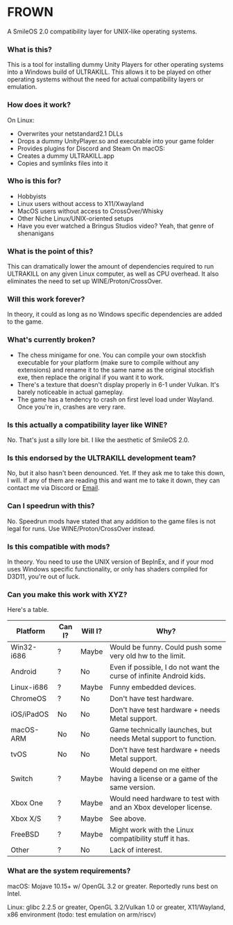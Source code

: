 # FROWN
A SmileOS 2.0 compatibility layer for UNIX-like operating systems.

### What is this?
This is a tool for installing dummy Unity Players for other operating systems into a Windows build of ULTRAKILL. This allows it to be played on other operating systems without the need for actual compatibility layers or emulation.

### How does it work?
On Linux:
- Overwrites your netstandard2.1 DLLs
- Drops a dummy UnityPlayer.so and executable into your game folder
- Provides plugins for Discord and Steam
On macOS:
- Creates a dummy ULTRAKILL.app
- Copies and symlinks files into it

### Who is this for?
- Hobbyists
- Linux users without access to X11/Xwayland
- MacOS users without access to CrossOver/Whisky
- Other Niche Linux/UNIX-oriented setups
- Have you ever watched a Bringus Studios video? Yeah, that genre of shenanigans

### What is the point of this?
This can dramatically lower the amount of dependencies required to run ULTRAKILL on any given Linux computer, as well as CPU overhead. It also eliminates the need to set up WINE/Proton/CrossOver.

### Will this work forever?
In theory, it could as long as no Windows specific dependencies are added to the game.

### What's currently broken?
- The chess minigame for one. You can compile your own stockfish executable for your platform (make sure to compile without any extensions) and rename it to the same name as the original stockfish exe, then replace the original if you want it to work.
- There's a texture that doesn't display properly in 6-1 under Vulkan. It's barely noticeable in actual gameplay.
- The game has a tendency to crash on first level load under Wayland. Once you're in, crashes are very rare.

### Is this actually a compatibility layer like WINE?
No. That's just a silly lore bit. I like the aesthetic of SmileOS 2.0.

### Is this endorsed by the ULTRAKILL development team?
No, but it also hasn't been denounced. Yet. If they ask me to take this down, I will. If any of them are reading this and want me to take it down, they can contact me via Discord or [Email](mailto:coatlessali@protonmail.com).

### Can I speedrun with this?
No. Speedrun mods have stated that any addition to the game files is not legal for runs. Use WINE/Proton/CrossOver instead.

### Is this compatible with mods?
In theory. You need to use the UNIX version of BepInEx, and if your mod uses Windows specific functionality, or only has shaders compiled for D3D11, you're out of luck.

### Can you make this work with XYZ?
Here's a table.

| Platform   | Can I? | Will I? | Why?                                                                      |
| ---------- | ------ | ------- | ------------------------------------------------------------------------- |
| Win32-i686 | ?      | Maybe   | Would be funny. Could push some very old hw to the limit.                 |
| Android    | ?      | No      | Even if possible, I do not want the curse of infinite Android kids.       |
| Linux-i686 | ?      | Maybe   | Funny embedded devices.                                                   |
| ChromeOS   | ?      | No      | Don't have test hardware.                                                 |
| iOS/iPadOS | No     | No      | Don't have test hardware + needs Metal support.                           |
| macOS-ARM  | No     | No      | Game technically launches, but needs Metal support to function.           |
| tvOS       | No     | No      | Don't have test hardware + needs Metal support.                           |
| Switch     | ?      | Maybe   | Would depend on me either having a license or a game of the same version. |
| Xbox One   | ?      | Maybe   | Would need hardware to test with and an Xbox developer license.           |
| Xbox X/S   | ?      | Maybe   | See above.                                                                |
| FreeBSD    | ?      | Maybe   | Might work with the Linux compatibility stuff it has.                     |
| Other      | ?      | No      | Lack of interest.                                                         |

### What are the system requirements?
macOS: Mojave 10.15+ w/ OpenGL 3.2 or greater. Reportedly runs best on Intel.

Linux: glibc 2.2.5 or greater, OpenGL 3.2/Vulkan 1.0 or greater, X11/Wayland, x86 environment (todo: test emulation on arm/riscv)
